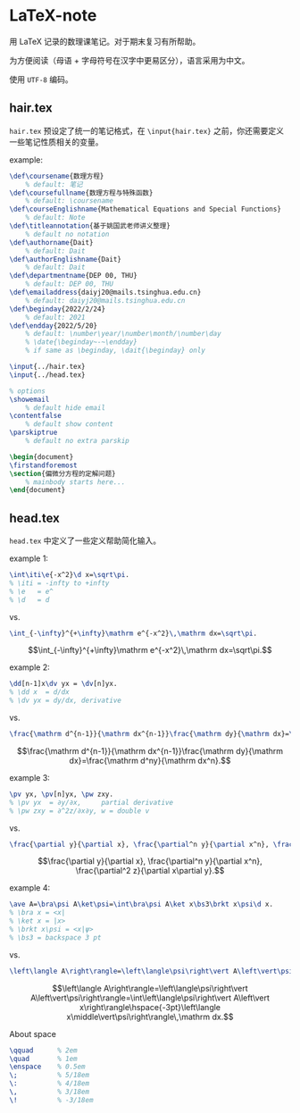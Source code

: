 # LaTeX-note
用 LaTeX 记录的数理课笔记。对于期末复习有所帮助。

为方便阅读（母语 + 字母符号在汉字中更易区分），语言采用为中文。

使用 `UTF-8` 编码。

## hair.tex
`hair.tex` 预设定了统一的笔记格式，在 `\input{hair.tex}` 之前，你还需要定义一些笔记性质相关的变量。

example:
```LaTeX
\def\coursename{数理方程}
    % default: 笔记
\def\coursefullname{数理方程与特殊函数}
    % default: \coursename
\def\courseEnglishname{Mathematical Equations and Special Functions}
    % default: Note
\def\titleannotation{基于姚国武老师讲义整理}
    % default no notation
\def\authorname{Dait}
    % default: Dait
\def\authorEnglishname{Dait}
    % default: Dait
\def\departmentname{DEP 00, THU}
    % default: DEP 00, THU
\def\emailaddress{daiyj20@mails.tsinghua.edu.cn}
    % default: daiyj20@mails.tsinghua.edu.cn
\def\beginday{2022/2/24}
    % default: 2021
\def\endday{2022/5/20}
    % default: \number\year/\number\month/\number\day
    % \date{\beginday~-~\endday}
    % if same as \beginday, \dait{\beginday} only

\input{../hair.tex}
\input{../head.tex}

% options
\showemail
    % default hide email
\contentfalse
    % default show content
\parskiptrue
    % default no extra parskip

\begin{document}
\firstandforemost
\section{偏微分方程的定解问题}
    % mainbody starts here...
\end{document}
```
## head.tex

`head.tex` 中定义了一些定义帮助简化输入。

example 1:

```LaTeX
\int\iti\e{-x^2}\d x=\sqrt\pi.
% \iti = -infty to +infty
% \e   = e^
% \d   = d
```
vs.
```LaTeX
\int_{-\infty}^{+\infty}\mathrm e^{-x^2}\,\mathrm dx=\sqrt\pi.
```

$$\int_{-\infty}^{+\infty}\mathrm e^{-x^2}\,\mathrm dx=\sqrt\pi.$$

example 2:

```LaTeX
\dd[n-1]x\dv yx = \dv[n]yx.
% \dd x  = d/dx
% \dv yx = dy/dx, derivative
```
vs.
```LaTeX
\frac{\mathrm d^{n-1}}{\mathrm dx^{n-1}}\frac{\mathrm dy}{\mathrm dx}=\frac{\mathrm d^ny}{\mathrm dx^n}.
```

$$\frac{\mathrm d^{n-1}}{\mathrm dx^{n-1}}\frac{\mathrm dy}{\mathrm dx}=\frac{\mathrm d^ny}{\mathrm dx^n}.$$

example 3:

```LaTeX
\pv yx, \pv[n]yx, \pw zxy.
% \pv yx  = ∂y/∂x,     partial derivative
% \pw zxy = ∂^2z/∂x∂y, w = double v
```
vs.
```LaTeX
\frac{\partial y}{\partial x}, \frac{\partial^n y}{\partial x^n}, \frac{\partial^2 z}{\partial x\partial y}.
```
$$\frac{\partial y}{\partial x}, \frac{\partial^n y}{\partial x^n}, \frac{\partial^2 z}{\partial x\partial y}.$$

example 4:

```LaTeX
\ave A=\bra\psi A\ket\psi=\int\bra\psi A\ket x\bs3\brkt x\psi\d x.
% \bra x = <x|
% \ket x = |x>
% \brkt x\psi = <x|ψ>
% \bs3 = backspace 3 pt
```
vs.
```LaTeX
\left\langle A\right\rangle=\left\langle\psi\right\vert A\left\vert\psi\right\rangle=\int\left\langle\psi\right\vert A\left\vert x\right\rangle\hspace{-3pt}\left\langle x\middle\vert\psi\right\rangle\,\mathrm dx.
```
$$\left\langle A\right\rangle=\left\langle\psi\right\vert A\left\vert\psi\right\rangle=\int\left\langle\psi\right\vert A\left\vert x\right\rangle\hspace{-3pt}\left\langle x\middle\vert\psi\right\rangle\,\mathrm dx.$$

About space
```LaTeX
\qquad      % 2em
\quad       % 1em
\enspace    % 0.5em
\;          % 5/18em
\:          % 4/18em
\,          % 3/18em
\!          % -3/18em
```